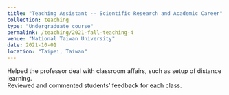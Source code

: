 ```yaml
---
title: "Teaching Assistant -- Scientific Research and Academic Career"
collection: teaching
type: "Undergraduate course"
permalink: /teaching/2021-fall-teaching-4
venue: "National Taiwan University"
date: 2021-10-01
location: "Taipei, Taiwan"
---
```


Helped the professor deal with classroom affairs, such as setup of distance learning.  
Reviewed and commented students’ feedback for each class.
